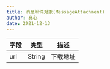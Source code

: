```yaml
---
title: 消息附件对象(MessageAttachment)
author: 真心
date: 2021-12-13
---
```


| 字段 | 类型   | 描述     |
| ---- | ------ | -------- |
| url  | String | 下载地址 |
